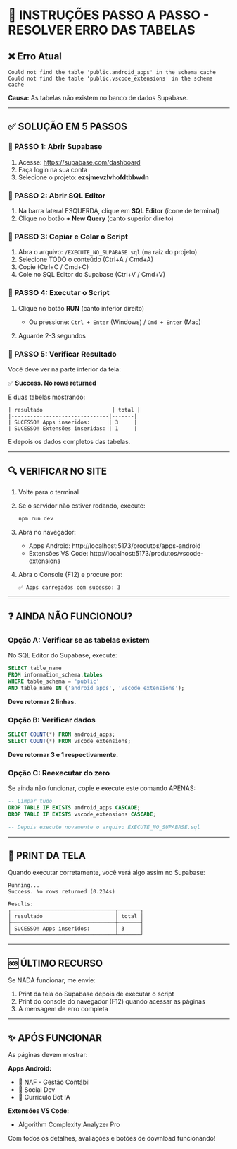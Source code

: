 # 🎯 INSTRUÇÕES PASSO A PASSO - RESOLVER ERRO DAS TABELAS

## ❌ Erro Atual
```
Could not find the table 'public.android_apps' in the schema cache
Could not find the table 'public.vscode_extensions' in the schema cache
```

**Causa:** As tabelas não existem no banco de dados Supabase.

---

## ✅ SOLUÇÃO EM 5 PASSOS

### 📌 PASSO 1: Abrir Supabase

1. Acesse: https://supabase.com/dashboard
2. Faça login na sua conta
3. Selecione o projeto: **ezsjmevzlvhofdtbbwdn**

### 📌 PASSO 2: Abrir SQL Editor

1. Na barra lateral ESQUERDA, clique em **SQL Editor** (ícone de terminal)
2. Clique no botão **+ New Query** (canto superior direito)

### 📌 PASSO 3: Copiar e Colar o Script

1. Abra o arquivo: `/EXECUTE_NO_SUPABASE.sql` (na raiz do projeto)
2. Selecione TODO o conteúdo (Ctrl+A / Cmd+A)
3. Copie (Ctrl+C / Cmd+C)
4. Cole no SQL Editor do Supabase (Ctrl+V / Cmd+V)

### 📌 PASSO 4: Executar o Script

1. Clique no botão **RUN** (canto inferior direito)
   - Ou pressione: `Ctrl + Enter` (Windows) / `Cmd + Enter` (Mac)

2. Aguarde 2-3 segundos

### 📌 PASSO 5: Verificar Resultado

Você deve ver na parte inferior da tela:

✅ **Success. No rows returned**

E duas tabelas mostrando:

```
| resultado                      | total |
|-------------------------------|-------|
| SUCESSO! Apps inseridos:      | 3     |
| SUCESSO! Extensões inseridas: | 1     |
```

E depois os dados completos das tabelas.

---

## 🔍 VERIFICAR NO SITE

1. Volte para o terminal
2. Se o servidor não estiver rodando, execute:
   ```bash
   npm run dev
   ```

3. Abra no navegador:
   - Apps Android: http://localhost:5173/produtos/apps-android
   - Extensões VS Code: http://localhost:5173/produtos/vscode-extensions

4. Abra o Console (F12) e procure por:
   ```
   ✅ Apps carregados com sucesso: 3
   ```

---

## ❓ AINDA NÃO FUNCIONOU?

### Opção A: Verificar se as tabelas existem

No SQL Editor do Supabase, execute:

```sql
SELECT table_name 
FROM information_schema.tables 
WHERE table_schema = 'public' 
AND table_name IN ('android_apps', 'vscode_extensions');
```

**Deve retornar 2 linhas.**

### Opção B: Verificar dados

```sql
SELECT COUNT(*) FROM android_apps;
SELECT COUNT(*) FROM vscode_extensions;
```

**Deve retornar 3 e 1 respectivamente.**

### Opção C: Reexecutar do zero

Se ainda não funcionar, copie e execute este comando APENAS:

```sql
-- Limpar tudo
DROP TABLE IF EXISTS android_apps CASCADE;
DROP TABLE IF EXISTS vscode_extensions CASCADE;

-- Depois execute novamente o arquivo EXECUTE_NO_SUPABASE.sql
```

---

## 📸 PRINT DA TELA

Quando executar corretamente, você verá algo assim no Supabase:

```
Running...
Success. No rows returned (0.234s)

Results:
┌─────────────────────────────────┬───────┐
│ resultado                       │ total │
├─────────────────────────────────┼───────┤
│ SUCESSO! Apps inseridos:        │ 3     │
└─────────────────────────────────┴───────┘
```

---

## 🆘 ÚLTIMO RECURSO

Se NADA funcionar, me envie:

1. Print da tela do Supabase depois de executar o script
2. Print do console do navegador (F12) quando acessar as páginas
3. A mensagem de erro completa

---

## ✨ APÓS FUNCIONAR

As páginas devem mostrar:

**Apps Android:**
- 💼 NAF - Gestão Contábil
- 👥 Social Dev
- 📄 Currículo Bot IA

**Extensões VS Code:**
- Algorithm Complexity Analyzer Pro

Com todos os detalhes, avaliações e botões de download funcionando!
